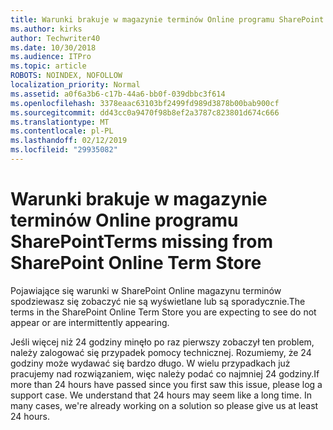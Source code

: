 ```yaml
---
title: Warunki brakuje w magazynie terminów Online programu SharePoint
ms.author: kirks
author: Techwriter40
ms.date: 10/30/2018
ms.audience: ITPro
ms.topic: article
ROBOTS: NOINDEX, NOFOLLOW
localization_priority: Normal
ms.assetid: a0f6a3b6-c17b-44a6-bb0f-039dbbc3f614
ms.openlocfilehash: 3378eaac63103bf2499fd989d3878b00bab900cf
ms.sourcegitcommit: dd43cc0a9470f98b8ef2a3787c823801d674c666
ms.translationtype: MT
ms.contentlocale: pl-PL
ms.lasthandoff: 02/12/2019
ms.locfileid: "29935082"
---
```

# <a name="terms-missing-from-sharepoint-online-term-store"></a><span data-ttu-id="b50fe-102">Warunki brakuje w magazynie terminów Online programu SharePoint</span><span class="sxs-lookup"><span data-stu-id="b50fe-102">Terms missing from SharePoint Online Term Store</span></span>

<span data-ttu-id="b50fe-103">Pojawiające się warunki w SharePoint Online magazynu terminów spodziewasz się zobaczyć nie są wyświetlane lub są sporadycznie.</span><span class="sxs-lookup"><span data-stu-id="b50fe-103">The terms in the SharePoint Online Term Store you are expecting to see do not appear or are intermittently appearing.</span></span>
  
<span data-ttu-id="b50fe-p101">Jeśli więcej niż 24 godziny minęło po raz pierwszy zobaczył ten problem, należy zalogować się przypadek pomocy technicznej. Rozumiemy, że 24 godziny może wydawać się bardzo długo. W wielu przypadkach już pracujemy nad rozwiązaniem, więc należy podać co najmniej 24 godziny.</span><span class="sxs-lookup"><span data-stu-id="b50fe-p101">If more than 24 hours have passed since you first saw this issue, please log a support case. We understand that 24 hours may seem like a long time. In many cases, we're already working on a solution so please give us at least 24 hours.</span></span>
  

